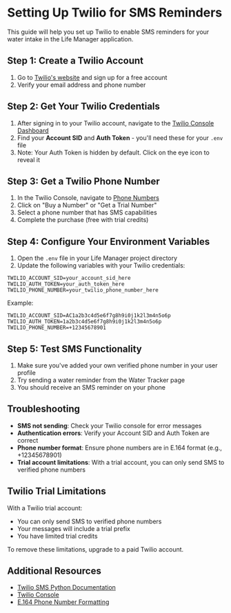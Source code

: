 # Setting Up Twilio for SMS Reminders

This guide will help you set up Twilio to enable SMS reminders for your water intake in the Life Manager application.

## Step 1: Create a Twilio Account

1. Go to [Twilio's website](https://www.twilio.com/) and sign up for a free account
2. Verify your email address and phone number

## Step 2: Get Your Twilio Credentials

1. After signing in to your Twilio account, navigate to the [Twilio Console Dashboard](https://www.twilio.com/console)
2. Find your **Account SID** and **Auth Token** - you'll need these for your `.env` file
3. Note: Your Auth Token is hidden by default. Click on the eye icon to reveal it

## Step 3: Get a Twilio Phone Number

1. In the Twilio Console, navigate to [Phone Numbers](https://www.twilio.com/console/phone-numbers/incoming)
2. Click on "Buy a Number" or "Get a Trial Number"
3. Select a phone number that has SMS capabilities
4. Complete the purchase (free with trial credits)

## Step 4: Configure Your Environment Variables

1. Open the `.env` file in your Life Manager project directory
2. Update the following variables with your Twilio credentials:

```
TWILIO_ACCOUNT_SID=your_account_sid_here
TWILIO_AUTH_TOKEN=your_auth_token_here
TWILIO_PHONE_NUMBER=your_twilio_phone_number_here
```

Example:
```
TWILIO_ACCOUNT_SID=AC1a2b3c4d5e6f7g8h9i0j1k2l3m4n5o6p
TWILIO_AUTH_TOKEN=1a2b3c4d5e6f7g8h9i0j1k2l3m4n5o6p
TWILIO_PHONE_NUMBER=+12345678901
```

## Step 5: Test SMS Functionality

1. Make sure you've added your own verified phone number in your user profile
2. Try sending a water reminder from the Water Tracker page
3. You should receive an SMS reminder on your phone

## Troubleshooting

- **SMS not sending**: Check your Twilio console for error messages
- **Authentication errors**: Verify your Account SID and Auth Token are correct
- **Phone number format**: Ensure phone numbers are in E.164 format (e.g., +12345678901)
- **Trial account limitations**: With a trial account, you can only send SMS to verified phone numbers

## Twilio Trial Limitations

With a Twilio trial account:
- You can only send SMS to verified phone numbers
- Your messages will include a trial prefix
- You have limited trial credits

To remove these limitations, upgrade to a paid Twilio account.

## Additional Resources

- [Twilio SMS Python Documentation](https://www.twilio.com/docs/sms/quickstart/python)
- [Twilio Console](https://www.twilio.com/console)
- [E.164 Phone Number Formatting](https://www.twilio.com/docs/glossary/what-e164)